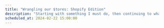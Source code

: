 ```yaml
---
title: "Wrangling our $tores: Shopify Edition"
description: "Starting with something I must do, then continuing to what I want to do: learn HTMX, finally try Turso, then make a supporters area"
scheduled_at: 2024-02-22 15:00:00
---
```

